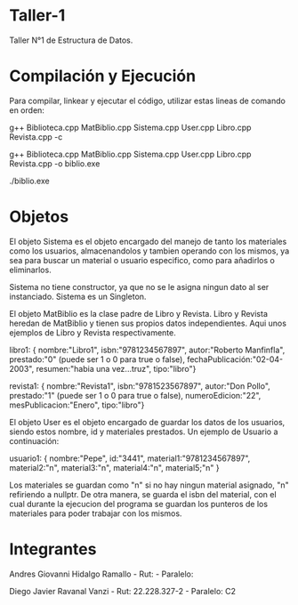 # Taller-1

Taller N°1 de Estructura de Datos.

# Compilación y Ejecución 

Para compilar, linkear y ejecutar el código, utilizar estas lineas de comando en orden:

g++ Biblioteca.cpp MatBiblio.cpp Sistema.cpp User.cpp Libro.cpp Revista.cpp -c

g++ Biblioteca.cpp MatBiblio.cpp Sistema.cpp User.cpp Libro.cpp Revista.cpp -o biblio.exe

./biblio.exe

# Objetos

El objeto Sistema es el objeto encargado del manejo de tanto los materiales como los usuarios, almacenandolos y tambien operando con los mismos, ya sea para buscar un material o usuario especifico, como para añadirlos o eliminarlos.

Sistema no tiene constructor, ya que no se le asigna ningun dato al ser instanciado.
Sistema es un Singleton.

El objeto MatBiblio es la clase padre de Libro y Revista. Libro y Revista heredan de MatBiblio y tienen
sus propios datos independientes. Aqui unos ejemplos de Libro y Revista respectivamente.

libro1: { nombre:"Libro1", isbn:"9781234567897", autor:"Roberto Manfinfla", prestado:"0" 
(puede ser 1 o 0 para true o false), fechaPublicación:"02-04-2003", resumen:"habia una vez...truz", tipo:"libro"}

revista1: { nombre:"Revista1", isbn:"9781523567897", autor:"Don Pollo", prestado:"1" 
(puede ser 1 o 0 para true o false), numeroEdicion:"22", mesPublicacion:"Enero", tipo:"libro"}

El objeto User es el objeto encargado de guardar los datos de los usuarios, siendo estos nombre, id y materiales prestados. Un ejemplo de Usuario a continuación:

usuario1: { nombre:"Pepe", id:"3441", material1:"9781234567897", material2:"n", material3:"n", material4:"n", material5;"n" }

Los materiales se guardan como "n" si no hay ningun material asignado, "n" refiriendo a nullptr. De otra manera, se guarda el isbn del material, con el cual durante la ejecucion del programa se guardan los punteros de los materiales para poder trabajar con los mismos.

# Integrantes


Andres Giovanni Hidalgo Ramallo - Rut: - Paralelo: 

Diego Javier Ravanal Vanzi - Rut: 22.228.327-2 - Paralelo: C2